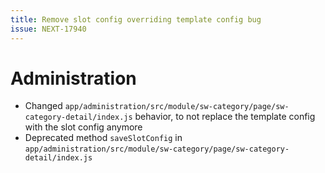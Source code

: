 ```yaml
---
title: Remove slot config overriding template config bug
issue: NEXT-17940
---
```

# Administration
* Changed `app/administration/src/module/sw-category/page/sw-category-detail/index.js` behavior, to not replace the template config with the slot config anymore
* Deprecated method `saveSlotConfig` in `app/administration/src/module/sw-category/page/sw-category-detail/index.js`

